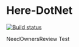 # Here-DotNet

[![Build status](https://ci.appveyor.com/api/projects/status/6sft8oq9spmxex0t?svg=true)](https://ci.appveyor.com/project/463728946/here-dotnet)


NeedOwnersReview  Test
